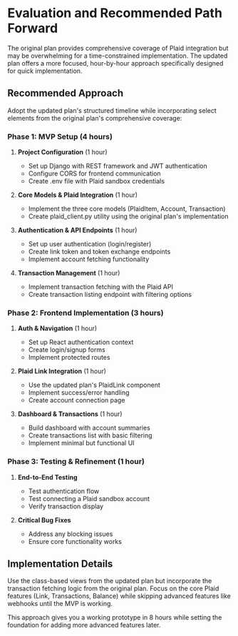 
# Evaluation and Recommended Path Forward

The original plan provides comprehensive coverage of Plaid integration but may be overwhelming for a time-constrained implementation. The updated plan offers a more focused, hour-by-hour approach specifically designed for quick implementation.

## Recommended Approach

Adopt the updated plan's structured timeline while incorporating select elements from the original plan's comprehensive coverage:

### Phase 1: MVP Setup (4 hours)
1. **Project Configuration** (1 hour)
   - Set up Django with REST framework and JWT authentication
   - Configure CORS for frontend communication
   - Create .env file with Plaid sandbox credentials

2. **Core Models & Plaid Integration** (1 hour)
   - Implement the three core models (PlaidItem, Account, Transaction)
   - Create plaid_client.py utility using the original plan's implementation

3. **Authentication & API Endpoints** (1 hour)
   - Set up user authentication (login/register)
   - Create link token and token exchange endpoints
   - Implement account fetching functionality

4. **Transaction Management** (1 hour)
   - Implement transaction fetching with the Plaid API
   - Create transaction listing endpoint with filtering options

### Phase 2: Frontend Implementation (3 hours)
1. **Auth & Navigation** (1 hour)
   - Set up React authentication context
   - Create login/signup forms
   - Implement protected routes

2. **Plaid Link Integration** (1 hour)
   - Use the updated plan's PlaidLink component
   - Implement success/error handling
   - Create account connection page

3. **Dashboard & Transactions** (1 hour)
   - Build dashboard with account summaries
   - Create transactions list with basic filtering
   - Implement minimal but functional UI

### Phase 3: Testing & Refinement (1 hour)
1. **End-to-End Testing**
   - Test authentication flow
   - Test connecting a Plaid sandbox account
   - Verify transaction display

2. **Critical Bug Fixes**
   - Address any blocking issues
   - Ensure core functionality works

## Implementation Details

Use the class-based views from the updated plan but incorporate the transaction fetching logic from the original plan. Focus on the core Plaid features (Link, Transactions, Balance) while skipping advanced features like webhooks until the MVP is working.

This approach gives you a working prototype in 8 hours while setting the foundation for adding more advanced features later.
